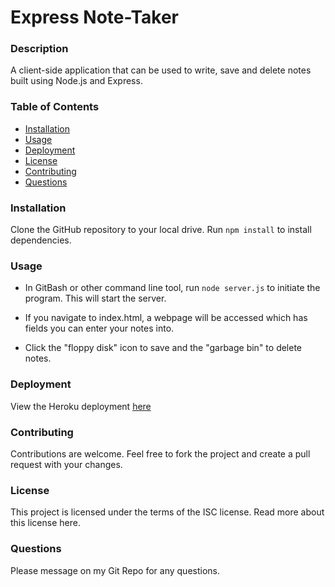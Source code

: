 # Express Note-Taker

### Description

A client-side application that can be used to write, save and delete notes built using Node.js and Express.

### Table of Contents

* [Installation](#installation)
* [Usage](#usage)
* [Deployment](#deployment)
* [License](#license)
* [Contributing](#contributing)
* [Questions](#questions)

### Installation

Clone the GitHub repository to your local drive. Run `npm install` to install dependencies.

### Usage

* In GitBash or other command line tool, run `node server.js` to initiate the program. This will start the server.

* If you navigate to index.html, a webpage will be accessed which has fields you can enter your notes into.

* Click the "floppy disk" icon to save and the "garbage bin" to delete notes.

### Deployment

View the Heroku deployment [here](https://express-notes-taker.herokuapp.com/)

### Contributing

Contributions are welcome. Feel free to fork the project and create a pull request with your changes.

### License

This project is licensed under the terms of the ISC license. Read more about this license here.

### Questions

Please message on my Git Repo for any questions.
